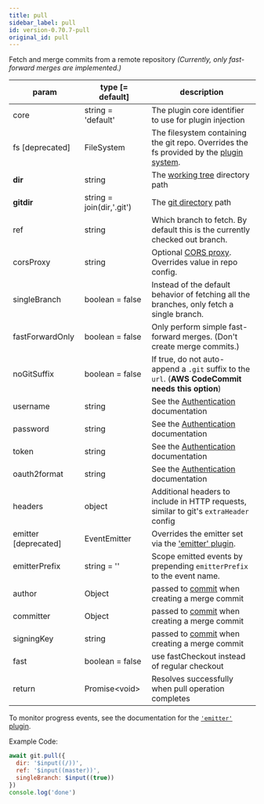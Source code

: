 ```yaml
---
title: pull
sidebar_label: pull
id: version-0.70.7-pull
original_id: pull
---
```


Fetch and merge commits from a remote repository *(Currently, only fast-forward merges are implemented.)*

| param                | type [= default]          | description                                                                                                |
| -------------------- | ------------------------- | ---------------------------------------------------------------------------------------------------------- |
| core                 | string = 'default'        | The plugin core identifier to use for plugin injection                                                     |
| fs [deprecated]      | FileSystem                | The filesystem containing the git repo. Overrides the fs provided by the [plugin system](./plugin_fs.md).  |
| **dir**              | string                    | The [working tree](dir-vs-gitdir.md) directory path                                                        |
| **gitdir**           | string = join(dir,'.git') | The [git directory](dir-vs-gitdir.md) path                                                                 |
| ref                  | string                    | Which branch to fetch. By default this is the currently checked out branch.                                |
| corsProxy            | string                    | Optional [CORS proxy](https://www.npmjs.com/%40isomorphic-git/cors-proxy). Overrides value in repo config. |
| singleBranch         | boolean = false           | Instead of the default behavior of fetching all the branches, only fetch a single branch.                  |
| fastForwardOnly      | boolean = false           | Only perform simple fast-forward merges. (Don't create merge commits.)                                     |
| noGitSuffix          | boolean = false           | If true, do not auto-append a `.git` suffix to the `url`. (**AWS CodeCommit needs this option**)           |
| username             | string                    | See the [Authentication](./authentication.html) documentation                                              |
| password             | string                    | See the [Authentication](./authentication.html) documentation                                              |
| token                | string                    | See the [Authentication](./authentication.html) documentation                                              |
| oauth2format         | string                    | See the [Authentication](./authentication.html) documentation                                              |
| headers              | object                    | Additional headers to include in HTTP requests, similar to git's `extraHeader` config                      |
| emitter [deprecated] | EventEmitter              | Overrides the emitter set via the ['emitter' plugin](./plugin_emitter.md).                                 |
| emitterPrefix        | string = ''               | Scope emitted events by prepending `emitterPrefix` to the event name.                                      |
| author               | Object                    | passed to [commit](commit.md) when creating a merge commit                                                 |
| committer            | Object                    | passed to [commit](commit.md) when creating a merge commit                                                 |
| signingKey           | string                    | passed to [commit](commit.md) when creating a merge commit                                                 |
| fast                 | boolean = false           | use fastCheckout instead of regular checkout                                                               |
| return               | Promise\<void\>           | Resolves successfully when pull operation completes                                                        |

To monitor progress events, see the documentation for the [`'emitter'` plugin](./plugin_emitter.md).

Example Code:

```js live
await git.pull({
  dir: '$input((/))',
  ref: '$input((master))',
  singleBranch: $input((true))
})
console.log('done')
```

<script>
(function rewriteEditLink() {
  const el = document.querySelector('a.edit-page-link.button');
  if (el) {
    el.href = 'https://github.com/isomorphic-git/isomorphic-git/edit/main/src/commands/pull.js';
  }
})();
</script>